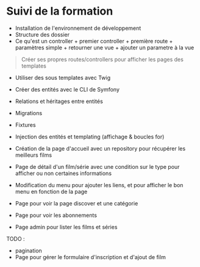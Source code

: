 
# Suivi de la formation

- Installation de l'environnement de développement
- Structure des dossier
- Ce qu'est un controller + premier controller + première route + paramètres simple + retourner une vue + ajouter un parametre à la vue

> Créer ses propres routes/controllers pour afficher les pages des templates 

- Utiliser des sous templates avec Twig 
- Créer des entités avec le CLI de Symfony 
- Relations et héritages entre entités
- Migrations
- Fixtures

- Injection des entités et templating (affichage & boucles for)






- Création de la page d'accueil avec un repository pour récupérer les meilleurs films 
- Page de détail d'un film/série avec une condition sur le type pour afficher ou non certaines informations
- Modification du menu pour ajouter les liens, et pour afficher le bon menu en fonction de la page
 
- Page pour voir la page discover et une catégorie
- Page pour voir les abonnements
- Page admin pour lister les films et séries

TODO :
- pagination
- Page pour gérer le formulaire d'inscription et d'ajout de film
